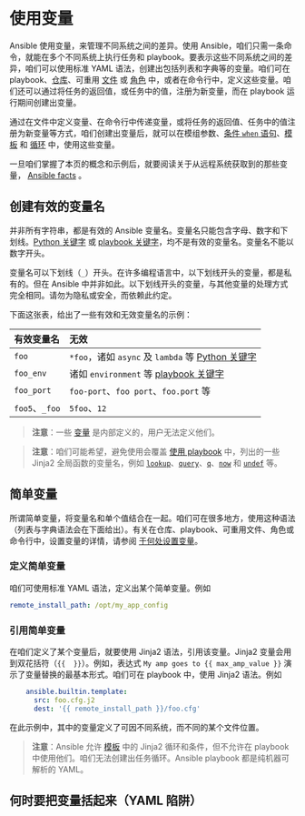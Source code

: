 # 使用变量

Ansible 使用变量，来管理不同系统之间的差异。使用 Ansible，咱们只需一条命令，就能在多个不同系统上执行任务和 playbook。要表示这些不同系统之间的差异，咱们可以使用标准 YAML 语法，创建出包括列表和字典等的变量。咱们可在 playbook、[仓库](../../inventories_building.md)、可重用 [文件](reuse.md) 或 [角色](roles.md) 中，或者在命令行中，定义这些变量。咱们还可以通过将任务的返回值，或任务中的值，注册为新变量，而在 playbook 运行期间创建出变量。

通过在文件中定义变量、在命令行中传递变量，或将任务的返回值、任务中的值注册为新变量等方式，咱们创建出变量后，就可以在模组参数、[条件 `when` 语句](conditionals.md)、[模板](templating.md) 和 [循环](loops.md) 中，使用这些变量。


一旦咱们掌握了本页的概念和示例后，就要阅读关于从远程系统获取到的那些变量， [Ansible facts](facts_and_magic_vars.md) 。


## 创建有效的变量名

并非所有字符串，都是有效的 Ansible 变量名。变量名只能包含字母、数字和下划线。[Python 关键字](https://docs.python.org/3/reference/lexical_analysis.html#keywords) 或 [playbook 关键字](https://docs.ansible.com/ansible/latest/reference_appendices/playbooks_keywords.html#playbook-keywords)，均不是有效的变量名。变量名不能以数字开头。


变量名可以下划线（`_`）开头。在许多编程语言中，以下划线开头的变量，都是私有的。但在 Ansible 中并非如此。以下划线开头的变量，与其他变量的处理方式完全相同。请勿为隐私或安全，而依赖此约定。


下面这张表，给出了一些有效和无效变量名的示例：


| 有效变量名 | 无效 |
| :-- | :-- |
| `foo` | `*foo`，诸如 `async` 及 `lambda` 等 [Python 关键字](https://docs.python.org/3/reference/lexical_analysis.html#keywords) |
| `foo_env` | 诸如 `environment` 等 [playbook 关键字](https://docs.ansible.com/ansible/latest/reference_appendices/playbooks_keywords.html#playbook-keywords) |
| `foo_port` | `foo-port`、`foo port`、`foo.port` 等 |
| `foo5`、`_foo` | `5foo`、`12` |

> **注意**：一些 [变量](https://docs.ansible.com/ansible/latest/reference_appendices/special_variables.html#special-variables) 是内部定义的，用户无法定义他们。

> **注意**：咱们可能希望，避免使用会覆盖 [使用 playbook](../using.md) 中，列出的一些 Jinja2 全局函数的变量名，例如 [`lookup`](lookups.md#lookup-函数)、[`query`](lookups.md#queryq-函数)、[`q`](lookups.md#queryq-函数)、[`now`](now_func.md) 和 [`undef`](undef_func.md) 等。


## 简单变量

所谓简单变量，将变量名和单个值结合在一起。咱们可在很多地方，使用这种语法（列表与字典语法会在下面给出）。有关在仓库、playbook、可重用文件、角色或命令行中，设置变量的详情，请参阅 [于何处设置变量](#于何处设置变量)。


### 定义简单变量

咱们可使用标准 YAML 语法，定义出某个简单变量。例如

```yaml
remote_install_path: /opt/my_app_config
```

### 引用简单变量


在咱们定义了某个变量后，就要使用 Jinja2 语法，引用该变量。Jinja2 变量会用到双花括符（`{{  }}`）。例如，表达式 `My amp goes to {{ max_amp_value }}` 演示了变量替换的最基本形式。咱们可在 playbook 中，使用 Jinja2 语法。例如

```yaml
    ansible.builtin.template:
      src: foo.cfg.j2
      dest: '{{ remote_install_path }}/foo.cfg'
```

在此示例中，其中的变量定义了可因不同系统，而不同的某个文件位置。


> **注意**：Ansible 允许 [模板](templating.md) 中的 Jinja2 循环和条件，但不允许在 playbook 中使用他们。咱们无法创建出任务循环。Ansible playbook 都是纯机器可解析的 YAML。


## 何时要把变量括起来（YAML 陷阱）


